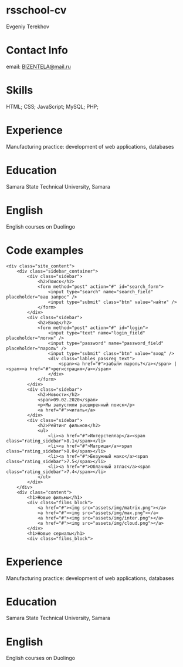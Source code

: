 # rsschool-cv
Evgeniy Terekhov
# Contact Info
email: BIZENTELA@mail.ru
# Skills 
HTML; CSS; JavaScript; MySQL; PHP;
# Experience 
Manufacturing practice: development of web applications, databases
# Education
Samara State Technical University, Samara
# English
English courses on Duolingo

# Code examples
    <div class="site_content">		
		<div class="sidebar_container">	
			<div class="sidebar">	
				<h2>Поиск</h2>
				<form method="post" action="#" id="search_form">
					<input type="search" name="search_field" placeholder="ваш запрос" />
					<input type="submit" class="btn" value="найти" />
				</form>
			</div>
			<div class="sidebar">
				<h2>Вход</h2>
				<form method="post" action="#" id="login">					
					<input type="text" name="login_field" placeholder="логин" />
					<input type="password" name="password_field" placeholder="пароль" />
					<input type="submit" class="btn" value="вход" />
					<div class="lables_passreg_text">
						<span><a href="#">забыли пароль?</a></span> | <span><a href="#">регистрация</a></span>
					</div>
				</form>
			</div>
			<div class="sidebar">
				<h2>Новости</h2>
				<span>09.02.2020</span>
				<p>Мы запустили расширенный поиск</p>
				<a href="#">читать</a>
			</div>
			<div class="sidebar">
				<h2>Рейтинг фильмов</h2>
				<ul>
					<li><a href="#">Интерстеллар</a><span class="rating_sidebar">8.1</span></li>
					<li><a href="#">Матрица</a><span class="rating_sidebar">8.0</span></li>
					<li><a href="#">Безумный макс</a><span class="rating_sidebar">7.5</span></li>
					<li><a href="#">Облачный атлас</a><span class="rating_sidebar">7.4</span></li>
				</ul>
			</div>
		</div>
		<div class="content">			
			<h1>Новые фильмы</h1>
			<div class="films_block">				
				<a href="#"><img src="assets/img/matrix.png"></a>
				<a href="#"><img src="assets/img/max.png"></a>
				<a href="#"><img src="assets/img/inter.png"></a>
				<a href="#"><img src="assets/img/cloud.png"></a>
			</div>
			<h1>Новые сериалы</h1>
			<div class="films_block">
# Experience 
Manufacturing practice: development of web applications, databases
# Education
Samara State Technical University, Samara
# English
English courses on Duolingo
